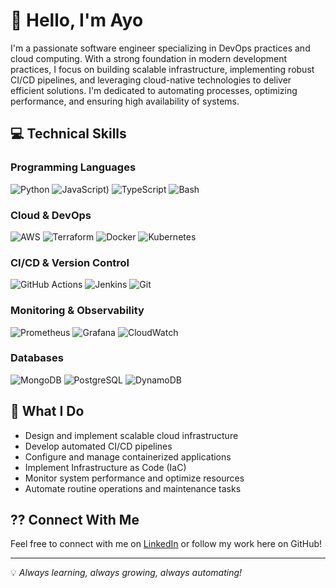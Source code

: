 # 👋 Hello, I'm Ayo

I'm a passionate software engineer specializing in DevOps practices and cloud computing. With a strong foundation in modern development practices, I focus on building scalable infrastructure, implementing robust CI/CD pipelines, and leveraging cloud-native technologies to deliver efficient solutions. I'm dedicated to automating processes, optimizing performance, and ensuring high availability of systems.

## 💻 Technical Skills

### Programming Languages
![Python](https://img.shields.io/badge/python-Python-green)
![JavaScript](https://img.shields.io/badge/javascript-JavaScript-green?logo=javascript))
![TypeScript](https://img.shields.io/badge/typescript-TypeScript-green)
![Bash](https://img.shields.io/badge/bash-Shell-green)

### Cloud & DevOps
![AWS](https://img.shields.io/badge/aws-AWS-green)
![Terraform](https://img.shields.io/badge/terraform-Terraform-green)
![Docker](https://img.shields.io/badge/docker-Docker-green)
![Kubernetes](https://img.shields.io/badge/kubernetes-Kubernetes-green)

### CI/CD & Version Control
![GitHub Actions](https://img.shields.io/badge/github-Actions-green)
![Jenkins](https://img.shields.io/badge/jenkins-Jenkins-green)
![Git](https://img.shields.io/badge/git-Git-green)

### Monitoring & Observability
![Prometheus](https://img.shields.io/badge/prometheus-Prometheus-green)
![Grafana](https://img.shields.io/badge/grafana-Grafana-green)
![CloudWatch](https://img.shields.io/badge/amazon-CloudWatch-green)

### Databases
![MongoDB](https://img.shields.io/badge/mongodb-MongoDB-green)
![PostgreSQL](https://img.shields.io/badge/postgresql-PostgreSQL-green)
![DynamoDB](https://img.shields.io/badge/amazon-DynamoDB-green)

## 🚀 What I Do
- Design and implement scalable cloud infrastructure
- Develop automated CI/CD pipelines
- Configure and manage containerized applications
- Implement Infrastructure as Code (IaC)
- Monitor system performance and optimize resources
- Automate routine operations and maintenance tasks

## ?? Connect With Me
Feel free to connect with me on [LinkedIn](https://www.linkedin.com/in/ayomipo-oluyemi1/) or follow my work here on GitHub!

---

💡 *Always learning, always growing, always automating!*

<!---
Ayophillips/Ayophillips is a ✨ special ✨ repository because its `README.md` (this file) appears on your GitHub profile.
You can click the Preview link to take a look at your changes.
--->

